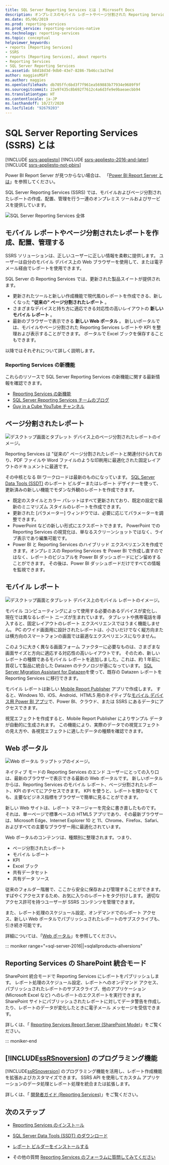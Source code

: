 ```yaml
---
title: SQL Server Reporting Services とは | Microsoft Docs
description: オンプレミスのモバイル レポートやページ分割された Reporting Services レポートに使用するツールやサービスについて説明します。
ms.date: 05/06/2019
ms.prod: reporting-services
ms.prod_service: reporting-services-native
ms.technology: reporting-services
ms.topic: conceptual
helpviewer_keywords:
- reports [Reporting Services]
- SSRS
- reports [Reporting Services], about reports
- Reporting Services
- SQL Server Reporting Services
ms.assetid: b8d18d3d-9db0-43e7-8286-7b46cc3a37ed
author: maggiesMSFT
ms.author: maggies
ms.openlocfilehash: db705ffc6bd3f7f961ea569883b77934e9689f9f
ms.sourcegitcommit: 22e97435c8b692f7612c4a6d3fe9e9baeaecbb94
ms.translationtype: HT
ms.contentlocale: ja-JP
ms.lasthandoff: 10/27/2020
ms.locfileid: "92679203"
---
```

# <a name="what-is-sql-server-reporting-services-ssrs"></a>SQL Server Reporting Services (SSRS) とは

[!INCLUDE [ssrs-appliesto](../includes/ssrs-appliesto.md)] [!INCLUDE [ssrs-appliesto-2016-and-later](../includes/ssrs-appliesto-2016-and-later.md)] [!INCLUDE [ssrs-appliesto-not-pbirs](../includes/ssrs-appliesto-not-pbirs.md)]

Power BI Report Server が見つからない場合は、 「[Power BI Report Server とは](https://docs.microsoft.com/power-bi/report-server/get-started)」を参照してください。

SQL Server Reporting Services (SSRS) では、モバイルおよびページ分割されたレポートの作成、配置、管理を行う一連のオンプレミス ツールおよびサービスを提供しています。

![SQL Server Reporting Services 全体](../reporting-services/media/ss-reporting-services-all-together.png "SQL Server Reporting Services 全体")

## <a name="create-deploy-and-manage-mobile-and-paginated-reports"></a>モバイル レポートやページ分割されたレポートを作成、配置、管理する

SSRS ソリューションは、正しいユーザーに正しい情報を柔軟に提供します。 ユーザーは自分のモバイル デバイス上の Web ブラウザーを使用して、または電子メール経由でレポートを使用できます。

SQL Server の Reporting Services では、更新された製品スイートが提供されます。

* 更新されたツールと新しい作成機能で現代風のレポートを作成できる、新しくなった **"従来の" ページ分割されたレポート** 。
* さまざまなデバイスと持ち方に適応できる対応性の高いレイアウトの **新しいモバイル レポート** 。
* 最新のブラウザーで表示できる **新しい Web ポータル** 。 新しいポータルでは、モバイルやページ分割された Reporting Services レポートや KPI を整理および表示することができます。 ポータルで Excel ブックを保存することもできます。

以降ではそれぞれについて詳しく説明します。

### <a name="whats-new-in-reporting-services"></a>Reporting Services の新機能

これらのリソースで SQL Server Reporting Services の新機能に関する最新情報を確認できます。

* [Reporting Services の新機能](../reporting-services/what-s-new-in-sql-server-reporting-services-ssrs.md)
* [SQL Server Reporting Services チームのブログ](https://blogs.msdn.microsoft.com/sqlrsteamblog/)
* [Guy in a Cube YouTube チャンネル](https://www.youtube.com/channel/UCFp1vaKzpfvoGai0vE5VJ0w)

## <a name="paginated-reports"></a>ページ分割されたレポート

![デスクトップ画面とタブレット デバイス上のページ分割されたレポートのイメージ。](../reporting-services/media/ssrs-paginated-reports.png)

Reporting Services は "従来の" ページ分割されたレポートと関連付けられており、PDF ファイルや Word ファイルのような印刷用に最適化された固定レイアウトのドキュメントに最適です。

その中核となる BI ワークロードは最新のものになっています。 [SQL Server Data Tools (SSDT)](../reporting-services/tools/reporting-services-in-sql-server-data-tools-ssdt.md) のレポート ビルダーまたはレポート デザイナーを使って、更新済みの新しい機能でモダンな外観のレポートを作成できます。

* 既定のスタイルとカラー パレットはすべて更新されており、既定の設定で最新のミニマリズム スタイルのレポートを作成できます。
* 更新された [パラメーター] ウィンドウでは、必要に応じてパラメーターを調整できます。
* PowerPoint などの新しい形式にエクスポートできます。 PowerPoint での Reporting Services の視覚化は、単なるスクリーンショットではなく、ライブ表示であり編集可能です。
* Power BI と Reporting Services のハイブリッド エクスペリエンスを作成できます。オンプレミスの Reporting Services を Power BI で作成し直すのではなく、レポートのビジュアルを Power BI ダッシュボードにピン留めすることができます。 その後は、Power BI ダッシュボードだけですべての情報を監視できます。

## <a name="mobile-reports"></a>モバイル レポート

![デスクトップ画面とタブレット デバイス上のモバイル レポートのイメージ。](../reporting-services/media/ssrs-mobile-reports.png)

モバイル コンピューティングによって使用する必要のあるデバイスが変化し、現在では異なるレポート ニーズが生まれています。 タブレットや携帯電話を導入すると、固定レイアウトのレポート エクスペリエンスではうまく機能しません。 PC のワイド画面用に設計されたレポートは、小さいだけでなく縦方向または横方向のスマートフォンの画面では最適なエクスペリエンスになりません。

このように大きく異なる画面フォーム ファクターに必要なものは、さまざまな画面サイズと方向に適応する対応性の高いレイアウトです。 そのため、新しいレポートの種類であるモバイル レポートを追加しました。これは、約 1 年前に買収して製品に統合した Datazen のテクノロジが基になっています。 [SQL Server Migration Assistant for Datazen](https://www.microsoft.com/download/details.aspx?id=53128)を使って、既存の Datazen レポートを Reporting Services に移行できます。

モバイル レポートは新しい [Mobile Report Publisher](../reporting-services/mobile-reports/create-mobile-reports-with-sql-server-mobile-report-publisher.md) アプリで作成します。 すると、Windows 10、iOS、Android、HTML5 用のネイティブな[モバイル デバイス用 Power BI アプリ](https://powerbi.microsoft.com/documentation/powerbi-power-bi-apps-for-mobile-devices/)で、Power BI、クラウド、または SSRS にあるデータにアクセスできます。

視覚エフェクトを作成すると、Mobile Report Publisher によりサンプル データが自動的に生成されます。 この機能により、実際のデータでの視覚エフェクトの見え方や、各視覚エフェクトに適したデータの種類を確認できます。

## <a name="web-portal"></a>Web ポータル

![Web ポータル ラップトップのイメージ。](../reporting-services/media/ssrs-web-portal.png)

ネイティブ モードの Reporting Services のエンド ユーザーにとっての入り口は、最新のブラウザーで表示できる最新の Web ポータルです。 新しいポータルからは、Reporting Services のモバイル レポート、ページ分割されたレポート、KPI のすべてにアクセスできます。 KPI を使うと、レポートを開かなくても、主要なビジネス指標をブラウザーで簡単に見ることができます。

新しい Web サイトは、レポート マネージャーを完全に書き直したものです。 それは、単一ページで標準ベースの HTML5 アプリであり、その最新ブラウザーは、Microsoft Edge、Internet Explorer 10 と 11、Chrome、Firefox、Safari、およびすべての主要なブラウザー用に最適化されています。

Web ポータルのコンテンツは、種類別に整理されます。つまり、

* ページ分割されたレポート
* モバイル レポート 
* KPI
* Excel ブック
* 共有データセット
* 共有データ ソース

従来のフォルダー階層で、ここから安全に保存および管理することができます。 すばやくアクセスするため、お気に入りのレポートをタグ付けします。 適切なアクセス許可を持つユーザーが SSRS コンテンツを管理できます。

また、レポート処理のスケジュール設定、オンデマンドでのレポート アクセス、新しい Web ポータルでパブリッシュされたレポートのサブスクライブも、引き続き可能です。

詳細については、「[Web ポータル](../reporting-services/web-portal-ssrs-native-mode.md)」を参照してください。

::: moniker range="=sql-server-2016||=sqlallproducts-allversions"

## <a name="reporting-services-in-sharepoint-integrated-mode"></a>Reporting Services の SharePoint 統合モード

SharePoint 統合モードで Reporting Services にレポートをパブリッシュします。 レポート処理のスケジュール設定、レポートへのオンデマンド アクセス、パブリッシュされたレポートのサブスクライブ、他のアプリケーション (Microsoft Excel など) へのレポートのエクスポートを実行できます。 SharePoint サイトにパブリッシュされたレポートに対してデータ警告を作成したり、レポートのデータが変化したときに電子メール メッセージを受信できます。  

詳しくは、「 [Reporting Services Report Server (SharePoint Mode)](../reporting-services/report-server-sharepoint/reporting-services-report-server-sharepoint-mode.md)」をご覧ください。

::: moniker-end

## <a name="ssrsnoversion-programming-features"></a>[!INCLUDE[ssRSnoversion](../includes/ssrsnoversion-md.md)] のプログラミング機能

[!INCLUDE[ssRSnoversion](../includes/ssrsnoversion-md.md)] のプログラミング機能を活用し、レポート作成機能を拡張およびカスタマイズできます。 SSRS API を使用してカスタム アプリケーションのデータ処理とレポート処理を統合または拡張します。

詳しくは、「 [開発者ガイド (Reporting Services)](../reporting-services/reporting-services-developer-documentation.md)」をご覧ください。

## <a name="next-steps"></a>次のステップ

* [Reporting Services のインストール](../reporting-services/install-windows/install-reporting-services.md)
* [SQL Server Data Tools (SSDT) のダウンロード](https://go.microsoft.com/fwlink/?LinkID=616714)
* [レポート ビルダーをインストールする](../reporting-services/install-windows/install-report-builder.md)

* その他の質問 [Reporting Services のフォーラムに質問してみてください](https://go.microsoft.com/fwlink/?LinkId=620231)
